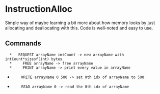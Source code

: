 # InstructionAlloc
Simple way of maybe learning a bit more about how memory looks by just allocating and deallocating with this. Code is well-noted and easy to use.

## Commands
	  *   REQUEST arrayName intCount -> new arrayName with intCount*sizeof(int) bytes
	  * 	FREE arrayName -> free arrayName
	  * 	PRINT arrayName -> print every value in arrayName
  * 		WRITE arrayName 0 500 -> set 0th idx of arrayName to 500
  * 		READ arrayName 0 -> read the 0th idx of arrayName
